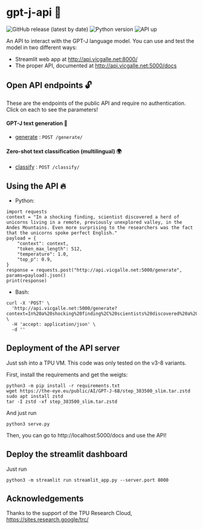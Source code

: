 # gpt-j-api 🦜
![GitHub release (latest by date)](https://img.shields.io/github/v/release/vicgalle/gpt-j-api?color=blueviolet)
![Python version](https://img.shields.io/badge/python-3.7-blueviolet)
![API up](https://github.com/vicgalle/gpt-j-api/actions/workflows/test.yml/badge.svg)


An API to interact with the GPT-J language model. You can use and test the model in two different ways:

* Streamlit web app at http://api.vicgalle.net:8000/ 
* The proper API, documented at http://api.vicgalle.net:5000/docs

## Open API endpoints 🔓

These are the endpoints of the public API and require no authentication.
Click on each to see the parameters!

#### GPT-J text generation 🤖

* [generate](docs/generate.md) : `POST /generate/`

#### Zero-shot text classification (multilingual) 🌍

* [classify](docs/classify.md) : `POST /classify/`

## Using the API 🔥

* Python:

```
import requests
context = "In a shocking finding, scientist discovered a herd of unicorns living in a remote, previously unexplored valley, in the Andes Mountains. Even more surprising to the researchers was the fact that the unicorns spoke perfect English."
payload = {
    "context": context,
    "token_max_length": 512,
    "temperature": 1.0,
    "top_p": 0.9,
}
response = requests.post("http://api.vicgalle.net:5000/generate", params=payload).json()
print(response)
```

* Bash:

```
curl -X 'POST' \
  'http://api.vicgalle.net:5000/generate?context=In%20a%20shocking%20finding%2C%20scientists%20discovered%20a%20herd%20of%20unicorns%20living%20in%20a%20remote%2C%20previously%20unexplored%20valley%2C%20in%20the%20Andes%20Mountains.%20Even%20more%20surprising%20to%20the%20researchers%20was%20the%20fact%20that%20the%20unicorns%20spoke%20perfect%20English.&token_max_length=512&temperature=1&top_p=0.9' \
  -H 'accept: application/json' \
  -d ''
```

## Deployment of the API server

Just ssh into a TPU VM. This code was only tested on the v3-8 variants.

First, install the requirements and get the weigts:
```
python3 -m pip install -r requirements.txt
wget https://the-eye.eu/public/AI/GPT-J-6B/step_383500_slim.tar.zstd
sudo apt install zstd
tar -I zstd -xf step_383500_slim.tar.zstd
```

And just run
```
python3 serve.py
```

Then, you can go to http://localhost:5000/docs and use the API!

## Deploy the streamlit dashboard

Just run

```
python3 -m streamlit run streamlit_app.py --server.port 8000
```


## Acknowledgements

Thanks to the support of the TPU Research Cloud, https://sites.research.google/trc/
